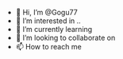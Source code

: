 - 👋 Hi, I’m @Gogu77
- 👀 I’m interested in ..
- 🌱 I’m currently learning    
- 💞️ I’m looking to collaborate on 
- 📫 How to reach me
   
 
